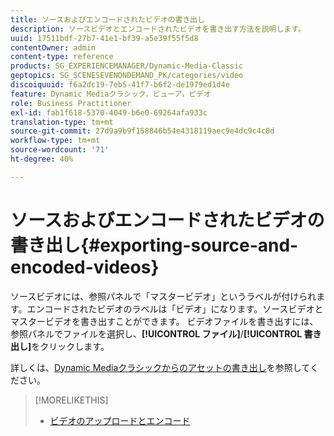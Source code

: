 ```yaml
---
title: ソースおよびエンコードされたビデオの書き出し
description: ソースビデオとエンコードされたビデオを書き出す方法を説明します。
uuid: 17511bdf-27b7-41e1-bf39-a5e39f55f5d8
contentOwner: admin
content-type: reference
products: SG_EXPERIENCEMANAGER/Dynamic-Media-Classic
geptopics: SG_SCENESEVENONDEMAND_PK/categories/video
discoiquuid: f6a2dc19-7eb5-41f7-b6f2-de1979ed1d4e
feature: Dynamic Mediaクラシック，ビューア，ビデオ
role: Business Practitioner
exl-id: fab1f618-5370-4049-b6e0-69264afa933c
translation-type: tm+mt
source-git-commit: 27d9a9b9f158846b54e4318119aec9e4dc9c4c0d
workflow-type: tm+mt
source-wordcount: '71'
ht-degree: 40%

---
```


# ソースおよびエンコードされたビデオの書き出し{#exporting-source-and-encoded-videos}

ソースビデオには、参照パネルで「マスタービデオ」というラベルが付けられます。エンコードされたビデオのラベルは「ビデオ」になります。ソースビデオとマスタービデオを書き出すことができます。 ビデオファイルを書き出すには、参照パネルでファイルを選択し、**[!UICONTROL ファイル]**/**[!UICONTROL 書き出し]**&#x200B;をクリックします。

詳しくは、[Dynamic Mediaクラシックからのアセットの書き出し](exporting-assets-from-dmc.md#exporting-assets-from-dmc)を参照してください。

>[!MORELIKETHIS]
>
>* [ビデオのアップロードとエンコード](uploading-encoding-videos.md#uploading_and_encoding_videos)

